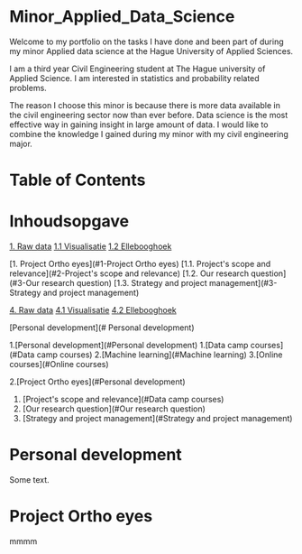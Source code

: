# Minor_Applied_Data_Science
Welcome to my portfolio on the tasks I have done and been part of during my minor Applied data science at the Hague University of Applied Sciences. 

I am a third year Civil Engineering student at The Hague university of Applied Science. I am interested in statistics and probability related problems. 

The reason I choose this minor is because there is more data available in the civil engineering sector now than ever before. Data science is the most effective way in gaining insight in large amount of data. I would like to combine the knowledge I gained during my minor with my civil engineering major.  

# Table of Contents

# Inhoudsopgave 
[1. Raw data](#4-raw-data)
  [1.1 Visualisatie](#41-visualisatie)
  [1.2 Ellebooghoek](#42-ellebooghoek)
  
[1. Project Ortho eyes](#1-Project Ortho eyes)
  [1.1. Project's scope and relevance](#2-Project's scope and relevance)
  [1.2. Our research question](#3-Our research question)
  [1.3. Strategy and project management](#3-Strategy and project management)

[4. Raw data](#4-raw-data)
  [4.1 Visualisatie](#41-visualisatie)
  [4.2 Ellebooghoek](#42-ellebooghoek)

[Personal development](# Personal development)

1.[Personal development](#Personal development)
  1.[Data camp courses](#Data camp courses)
  2.[Machine learning](#Machine learning)
  3.[Online courses](#Online courses)

2.[Project Ortho eyes](#Personal development)
  1. [Project's scope and relevance](#Data camp courses)
  2. [Our research question](#Our research question)
  3. [Strategy and project management](#Strategy and project management)


# Personal development
Some text.
# Project Ortho eyes
mmmm
